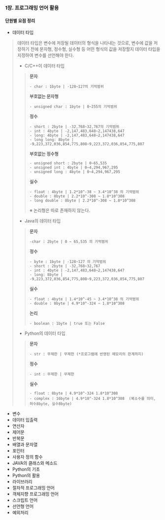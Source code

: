 ### 1장. 프로그래밍 언어 활용 

#### 단원별 요점 정리 

- 데이터 타입 

> 데이터 타입은 변수에 저장될 데이터의 형식을 나타내는 것으로, 변수에 값을 저장하기 전에 문자형, 정수형, 실수형 등 어떤 형식의 값을 저장할지 데이터 타입을 지정하여 변수를 선언해야 한다. 
>
> - C/C++이 데이터 타입 
>
> > **문자**
> >
> > ```
> > - char : 1byte | -128~127의 기억범위 
> > ```
> >
> > **부호없는 문자형**
> >
> > ```
> > - unsigned char : 1byte | 0~255의 기억범위 
> > ```
> >
> > **정수**
> >
> > ```
> > - short : 2byte | -32,768~32,767의 기억범위 
> > - int : 4byte | -2,147,483,648~2,147438,647
> > - long: 4byte | -2,147,483,648~2,147438,647
> > - long long: 8byte | -9,223,372,036,854,775,808~9,223,372,036,854,775,807
> > ```
> >
> > **부호없는 정수형**
> >
> > ```
> > - unsigned short : 2byte | 0~65,535
> > - unsigned int : 4byte | 0~4,294,967,295
> > - unsigned long : 4byte | 0~4,294,967,295
> > ```
> >
> > **실수**
> >
> > ```
> > - float : 4byte | 1.2*10^-38 ~ 3.4*10^38 의 기억범위
> > - double : 8byte | 2.2*10^-308 ~ 1.8*10^308
> > - long double : 8byte | 2.2*10^-308 ~ 1.8*10^308
> > ```
> >
> > ※ 논리형은 따로 존재하지 않는다. 
>
> - Java의 데이터 타입 
>
> > **문자**
> >
> > ```
> > -char : 2byte | 0 ~ 65,535 의 기억범위
> > ```
> >
> > **정수**
> >
> > ```
> > - byte : 1byte | -128~127 의 기억범위
> > - short : 2byte | -32,768~32,767 
> > - int : 4byte | -2,147,483,648~2,147438,647
> > - long: 8byte | -9,223,372,036,854,775,808~9,223,372,036,854,775,807
> > ```
> >
> > **실수**
> >
> > ```
> > - float : 4byte | 1.4*10^-45 ~ 3.4*10^38 의 기억범위 
> > - double : 8byte | 4.9*10^-324 ~ 1.8*10^308
> > ```
> >
> > **논리**
> >
> > ```
> > - boolean : 1byte | true 또는 False 
> > ```
>
> - Python의 데이터 타입 
>
> > **문자**
> >
> > ```
> > - str : 무제한 | 무제한 (*프로그램에 반영된 메모리의 한계까지)
> > ```
> >
> > **정수**
> >
> > ```
> > - int : 무제한 | 무제한 
> > ```
> >
> > **실수**
> >
> > ```
> > - float : 8byte | 4.9*10^-324 1.8*10^308
> > - complex : 16byte | 4.9*10^-324 1.8*10^308  (복소수를 의미, 허수8byte, 실수8byte)
> > ```
> >
> > 

- 변수
- 데이터 입출력
- 연산자
- 제어문
- 반복문
- 배열과 문자열
- 포인터
- 사용자 정의 함수
- JAVA의 클래스와 메소드
- Python의 기초 
- Python의 활용 
- 라이브러리
- 절차적 프로그래밍 언어
- 객체지향 프로그래밍 언어
- 스크립트 언어 
- 선언형 언어
- 예외처리 